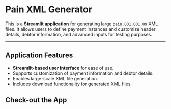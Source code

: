 # Pain XML Generator

This is a **Streamlit application** for generating large `pain.001.001.09` XML files. It allows users to define payment instances and customize header details, debtor information, and advanced inputs for testing purposes.

---

## Application Features
- **Streamlit-based user interface** for ease of use.
- Supports customization of payment information and debtor details.
- Enables large-scale XML file generation.
- Includes download functionality for generated XML files.

## Check-out the App

